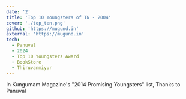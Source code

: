 ```yaml
---
date: '2'
title: 'Top 10 Youngsters of TN - 2004'
cover: './top_ten.png'
github: 'https://mugund.in'
external: 'https://mugund.in'
tech:
  - Panuval
  - 2024
  - Top 10 Youngsters Award
  - BookStore
  - Thiruvanmiyur
---
```


In Kungumam Magazine's "2014 Promising Youngsters" list, Thanks to Panuval
